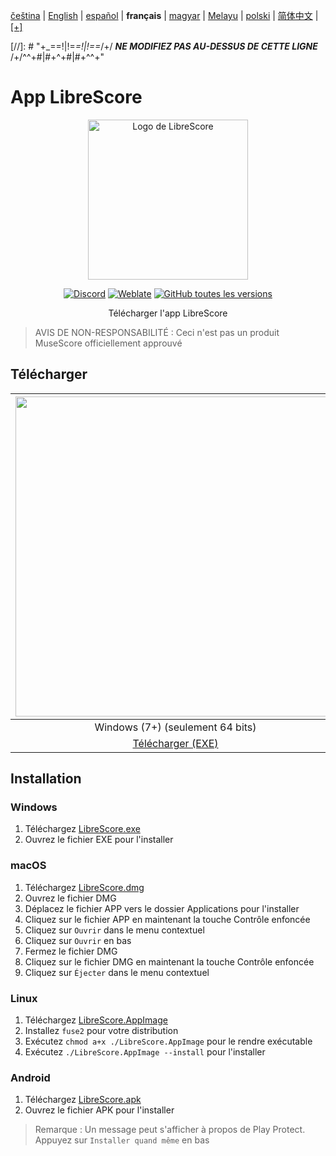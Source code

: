 <div dir="ltr" align="left">

‎[čeština](/docs/cs/PŘEČTĚTEMĚ.md) | ‎[English](/docs/en/README.md) | ‎[español](/docs/es/LÉAME.md) | ‎**français** | ‎[magyar](/docs/hu/OLVASSAEL.md) | ‎[Melayu](/docs/ms/BACASAYA.md) | ‎[polski](/docs/pl/PRZECZYTAJMNIE.md) | ‎[简体中文](/docs/zh-Hans/自述文件.md) | ‎[[+]](https://librescore.ddns.net/projects/librescore/docs)

[//]: # "\+\_==!|!=_=!|!==_/+/ ***NE MODIFIEZ PAS AU-DESSUS DE CETTE LIGNE*** /+/^^+#|#+^+#|#+^^\+\"

# App LibreScore

<div align="center">

<img src="https://github.com/LibreScore/dl-musescore/raw/master/images/logo.png" width="256" alt="Logo de LibreScore">

[![Discord](https://img.shields.io/discord/774491656643674122?color=5865F2&label=&labelColor=555555&logo=discord&logoColor=FFFFFF)](https://discord.gg/DKu7cUZ4XQ) [![Weblate](https://librescore.ddns.net/widgets/librescore/-/app-librescore/svg-badge.svg)](https://librescore.ddns.net/engage/librescore) [![GitHub toutes les versions](https://img.shields.io/github/downloads/LibreScore/app-librescore/total.svg?label=Téléchargements)](https://github.com/LibreScore/app-librescore/releases/latest)

Télécharger l'app LibreScore

</div>

> AVIS DE NON-RESPONSABILITÉ : Ceci n'est pas un produit MuseScore officiellement approuvé

## Télécharger

| <img src="https://upload.wikimedia.org/wikipedia/commons/e/e2/Windows_logo_and_wordmark_-_2021.svg" width="512"> | <img src="https://upload.wikimedia.org/wikipedia/commons/2/21/MacOS_wordmark_%282017%29.svg" width="512"> |               <img src="https://upload.wikimedia.org/wikipedia/commons/3/35/Tux.svg" width="512">                |   <img src="https://upload.wikimedia.org/wikipedia/commons/3/31/Android_robot_head.svg" width="512">   |
| :--------------------------------------------------------------------------------------------------------------: | :-------------------------------------------------------------------------------------------------------: | :--------------------------------------------------------------------------------------------------------------: | :----------------------------------------------------------------------------------------------------: |
|                                            Windows (7+) (seulement 64 bits)                                            |                                        macOS (10.11+) (Rosetta 2)                                         |                                               Linux (seulement 64 bits)                                                |                                             Android (6.0+)                                             |
|      [Télécharger (EXE)](https://github.com/LibreScore/app-librescore/releases/latest/download/LibreScore.exe)      |  [Télécharger (DMG)](https://github.com/LibreScore/app-librescore/releases/latest/download/LibreScore.dmg)   | [Télécharger (AppImage)](https://github.com/LibreScore/app-librescore/releases/latest/download/LibreScore.AppImage) | [Télécharger (APK)](https://github.com/LibreScore/app-librescore/releases/latest/download/LibreScore.apk) |

## Installation

### Windows

1. Téléchargez [LibreScore.exe](https://github.com/LibreScore/app-librescore/releases/latest/download/LibreScore.exe)
2. Ouvrez le fichier EXE pour l'installer

### macOS

1. Téléchargez [LibreScore.dmg](https://github.com/LibreScore/app-librescore/releases/latest/download/LibreScore.dmg)
2. Ouvrez le fichier DMG
3. Déplacez le fichier APP vers le dossier Applications pour l'installer
4. Cliquez sur le fichier APP en maintenant la touche Contrôle enfoncée
5. Cliquez sur `Ouvrir` dans le menu contextuel
6. Cliquez sur `Ouvrir` en bas
7. Fermez le fichier DMG
8. Cliquez sur le fichier DMG en maintenant la touche Contrôle enfoncée
9. Cliquez sur `Éjecter` dans le menu contextuel

### Linux

1. Téléchargez [LibreScore.AppImage](https://github.com/LibreScore/app-librescore/releases/latest/download/LibreScore.AppImage)
2. Installez `fuse2` pour votre distribution
3. Exécutez `chmod a+x ./LibreScore.AppImage` pour le rendre exécutable
4. Exécutez `./LibreScore.AppImage --install` pour l'installer

### Android

1. Téléchargez [LibreScore.apk](https://github.com/LibreScore/app-librescore/releases/latest/download/LibreScore.apk)
2. Ouvrez le fichier APK pour l'installer

> Remarque : Un message peut s'afficher à propos de Play Protect. Appuyez sur `Installer quand même` en bas

</div>

